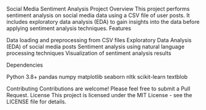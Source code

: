 Social Media Sentiment Analysis Project
Overview
This project performs sentiment analysis on social media data using a CSV file of user posts. It includes exploratory data analysis (EDA) to gain insights into the data before applying sentiment analysis techniques.
Features

Data loading and preprocessing from CSV files
Exploratory Data Analysis (EDA) of social media posts
Sentiment analysis using natural language processing techniques
Visualization of sentiment analysis results

Dependencies

Python 3.8+
pandas
numpy
matplotlib
seaborn
nltk
scikit-learn
textblob

Contributing
Contributions are welcome! Please feel free to submit a Pull Request.
License
This project is licensed under the MIT License - see the LICENSE file for details.
